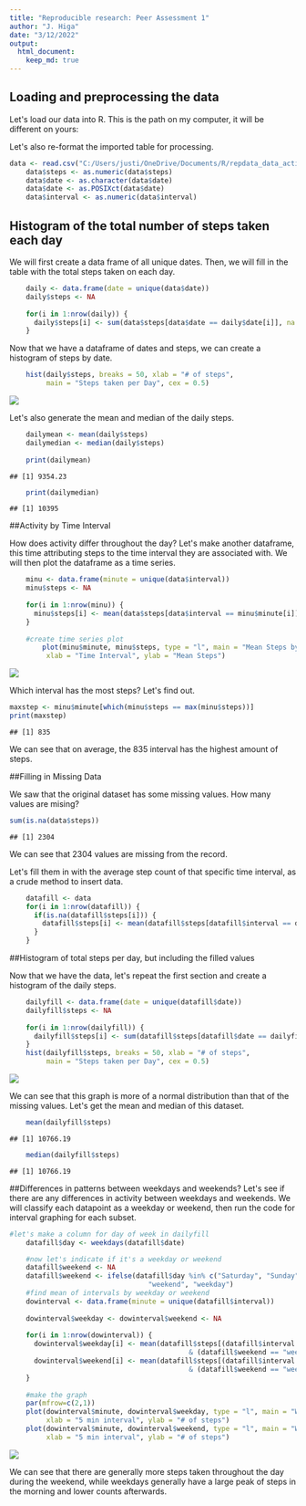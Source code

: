 ```yaml
---
title: "Reproducible research: Peer Assessment 1"
author: "J. Higa"
date: "3/12/2022"
output: 
  html_document:
    keep_md: true
---
```




## Loading and preprocessing the data

Let's load our data into R. This is the path on my computer, it will be different on yours:

Let's also re-format the imported table for processing.


```r
data <- read.csv("C:/Users/justi/OneDrive/Documents/R/repdata_data_activity/activity.csv")
    data$steps <- as.numeric(data$steps)
    data$date <- as.character(data$date)
    data$date <- as.POSIXct(data$date)
    data$interval <- as.numeric(data$interval)
```

## Histogram of the total number of steps taken each day

We will first create a data frame of all unique dates. Then, we will fill in the table with the total steps taken on each day.


```r
    daily <- data.frame(date = unique(data$date))
    daily$steps <- NA
    
    for(i in 1:nrow(daily)) {
      daily$steps[i] <- sum(data$steps[data$date == daily$date[i]], na.rm = TRUE)
    }
```

Now that we have a dataframe of dates and steps, we can create a histogram of steps by date.


```r
    hist(daily$steps, breaks = 50, xlab = "# of steps", 
         main = "Steps taken per Day", cex = 0.5)
```

![](project1fitnessdata_files/figure-html/unnamed-chunk-3-1.png)<!-- -->

Let's also generate the mean and median of the daily steps.


```r
    dailymean <- mean(daily$steps)
    dailymedian <- median(daily$steps)
    
    print(dailymean)
```

```
## [1] 9354.23
```

```r
    print(dailymedian)
```

```
## [1] 10395
```

##Activity by Time Interval

How does activity differ throughout the day? Let's make another dataframe, this time attributing steps to the time interval they are associated with. We will then plot the dataframe as a time series.


```r
    minu <- data.frame(minute = unique(data$interval))
    minu$steps <- NA
    
    for(i in 1:nrow(minu)) {
      minu$steps[i] <- mean(data$steps[data$interval == minu$minute[i]], na.rm = TRUE)
    }
   
    #create time series plot
        plot(minu$minute, minu$steps, type = "l", main = "Mean Steps by Time Interval", 
         xlab = "Time Interval", ylab = "Mean Steps")
```

![](project1fitnessdata_files/figure-html/unnamed-chunk-5-1.png)<!-- -->

Which interval has the most steps? Let's find out.


```r
maxstep <- minu$minute[which(minu$steps == max(minu$steps))]
print(maxstep)
```

```
## [1] 835
```

We can see that on average, the 835 interval has the highest amount of steps.

##Filling in Missing Data

We saw that the original dataset has some missing values. How many values are mising?

```r
sum(is.na(data$steps))
```

```
## [1] 2304
```
We can see that 2304 values are missing from the record.

Let's fill them in with the average step count of that specific time interval, as a crude method to insert data.


```r
    datafill <- data
    for(i in 1:nrow(datafill)) {
      if(is.na(datafill$steps[i])) {
        datafill$steps[i] <- mean(datafill$steps[datafill$interval == datafill$interval[i]], na.rm = TRUE)
      }
    }
```

##Histogram of total steps per day, but including the filled values

Now that we have the data, let's repeat the first section and create a histogram of the daily steps.


```r
    dailyfill <- data.frame(date = unique(datafill$date))
    dailyfill$steps <- NA
    
    for(i in 1:nrow(dailyfill)) {
      dailyfill$steps[i] <- sum(datafill$steps[datafill$date == dailyfill$date[i]], na.rm = TRUE)
    }
    hist(dailyfill$steps, breaks = 50, xlab = "# of steps", 
         main = "Steps taken per Day", cex = 0.5)
```

![](project1fitnessdata_files/figure-html/unnamed-chunk-9-1.png)<!-- -->

We can see that this graph is more of a normal distribution than that of the missing values. Let's get the mean and median of this dataset.


```r
    mean(dailyfill$steps)
```

```
## [1] 10766.19
```

```r
    median(dailyfill$steps)
```

```
## [1] 10766.19
```

##Differences in patterns between weekdays and weekends?
Let's see if there are any differences in activity between weekdays and weekends. We will classify each datapoint as a weekday or weekend, then run the code for interval graphing for each subset.


```r
#let's make a column for day of week in dailyfill
    datafill$day <- weekdays(datafill$date)

    #now let's indicate if it's a weekday or weekend
    datafill$weekend <- NA
    datafill$weekend <- ifelse(datafill$day %in% c("Saturday", "Sunday"), 
                                  "weekend", "weekday")
    #find mean of intervals by weekday or weekend
    dowinterval <- data.frame(minute = unique(datafill$interval))
    
    dowinterval$weekday <- dowinterval$weekend <- NA
    
    for(i in 1:nrow(dowinterval)) {
      dowinterval$weekday[i] <- mean(datafill$steps[(datafill$interval == dowinterval$minute[i]) 
                                            & (datafill$weekend == "weekday")] , na.rm = TRUE)
      dowinterval$weekend[i] <- mean(datafill$steps[(datafill$interval == dowinterval$minute[i]) 
                                            & (datafill$weekend == "weekend")] , na.rm = TRUE)
    }
 
    #make the graph
    par(mfrow=c(2,1))
    plot(dowinterval$minute, dowinterval$weekday, type = "l", main = "Weekday Steps",
         xlab = "5 min interval", ylab = "# of steps")
    plot(dowinterval$minute, dowinterval$weekend, type = "l", main = "Weekend Steps",
         xlab = "5 min interval", ylab = "# of steps")
```

![](project1fitnessdata_files/figure-html/unnamed-chunk-11-1.png)<!-- -->


We can see that there are generally more steps taken throughout the day during the weekend, while weekdays generally have a large peak of steps in the morning and lower counts afterwards.








